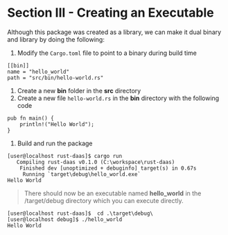 # Section III - Creating an Executable

Although this package was created as a library, we can make it dual binary and library by doing the following:

1. Modify the `Cargo.toml` file to point to a binary during build time

```text
[[bin]]
name = "hello_world"
path = "src/bin/hello-world.rs"
```

1. Create a new **bin** folder in the **src** directory
2. Create a new file `hello-world.rs` in the **bin** directory with the following code

```text
pub fn main() {
    println!("Hello World");
}
```

1. Build and run the package 

```text
[user@localhost rust-daas]$ cargo run
   Compiling rust-daas v0.1.0 (C:\workspace\rust-daas)
    Finished dev [unoptimized + debuginfo] target(s) in 0.67s
     Running `target\debug\hello_world.exe`
Hello World
```

> There should now be an executable named **hello\_world** in the /target/debug directory which you can execute directly.

```text
[user@localhost rust-daas]$  cd .\target\debug\
[user@localhost debug]$ ./hello_world
Hello World
```

